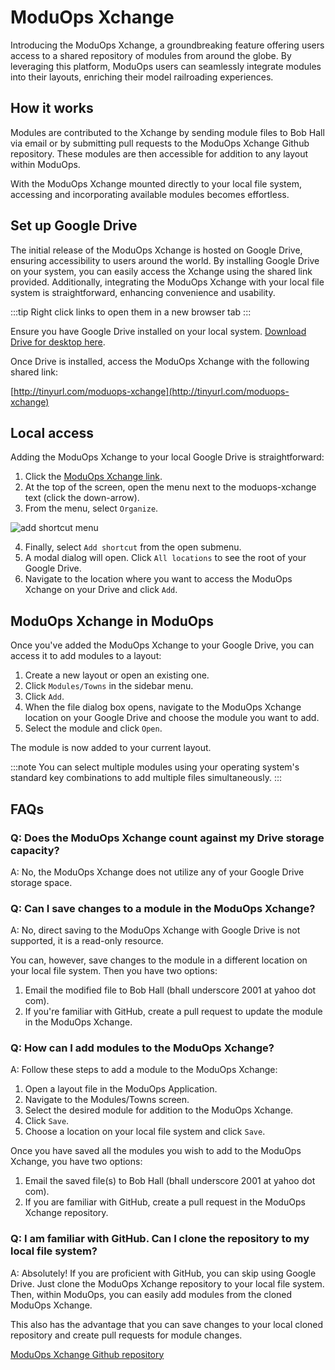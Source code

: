 # ModuOps Xchange

Introducing the ModuOps Xchange, a groundbreaking feature offering users access to a shared repository of modules from around the globe. By leveraging this platform, ModuOps users can seamlessly integrate modules into their layouts, enriching their model railroading experiences.

## How it works

Modules are contributed to the Xchange by sending module files to Bob Hall via email or by submitting pull requests to the ModuOps Xchange Github repository. These modules are then accessible for addition to any layout within ModuOps.

With the ModuOps Xchange mounted directly to your local file system, accessing and incorporating available modules becomes effortless.

## Set up Google Drive

The initial release of the ModuOps Xchange is hosted on Google Drive, ensuring accessibility to users around the world. By installing Google Drive on your system, you can easily access the Xchange using the shared link provided. Additionally, integrating the ModuOps Xchange with your local file system is straightforward, enhancing convenience and usability.

:::tip
Right click links to open them in a new browser tab
:::

Ensure you have Google Drive installed on your local system. [Download Drive for desktop here](https://www.google.com/drive/download/).

Once Drive is installed, access the ModuOps Xchange with the following shared link:

[http://tinyurl.com/moduops-xchange](http://tinyurl.com/moduops-xchange)

## Local access

Adding the ModuOps Xchange to your local Google Drive is straightforward:

1. Click the [ModuOps Xchange link](http://tinyurl.com/moduops-xchange).
2. At the top of the screen, open the menu next to the moduops-xchange text (click the down-arrow).
3. From the menu, select `Organize`.

![add shortcut menu](/img/add-shortcut.png)

4. Finally, select `Add shortcut` from the open submenu.
5. A modal dialog will open. Click `All locations` to see the root of your Google Drive.
6. Navigate to the location where you want to access the ModuOps Xchange on your Drive and click `Add`.

## ModuOps Xchange in ModuOps

Once you've added the ModuOps Xchange to your Google Drive, you can access it to add modules to a layout:

1. Create a new layout or open an existing one.
2. Click `Modules/Towns` in the sidebar menu.
3. Click `Add`.
4. When the file dialog box opens, navigate to the ModuOps Xchange location on your Google Drive and choose the module you want to add.
5. Select the module and click `Open`.

The module is now added to your current layout.

:::note
You can select multiple modules using your operating system's standard key combinations to add multiple files simultaneously.
:::

## FAQs

### Q: Does the ModuOps Xchange count against my Drive storage capacity?

A: No, the ModuOps Xchange does not utilize any of your Google Drive storage space.

### Q: Can I save changes to a module in the ModuOps Xchange?

A: No, direct saving to the ModuOps Xchange with Google Drive is not supported, it is a read-only resource.

You can, however, save changes to the module in a different location on your local file system. Then you have two options:

1. Email the modified file to Bob Hall (bhall underscore 2001 at yahoo dot com).
2. If you're familiar with GitHub, create a pull request to update the module in the ModuOps Xchange.

### Q: How can I add modules to the ModuOps Xchange?

A: Follow these steps to add a module to the ModuOps Xchange:

1. Open a layout file in the ModuOps Application.
2. Navigate to the Modules/Towns screen.
3. Select the desired module for addition to the ModuOps Xchange.
4. Click `Save`.
5. Choose a location on your local file system and click `Save`.

Once you have saved all the modules you wish to add to the ModuOps Xchange, you have two options:

1. Email the saved file(s) to Bob Hall (bhall underscore 2001 at yahoo dot com).
2. If you are familiar with GitHub, create a pull request in the ModuOps Xchange repository.

### Q: I am familiar with GitHub. Can I clone the repository to my local file system?

A: Absolutely! If you are proficient with GitHub, you can skip using Google Drive. Just clone the ModuOps Xchange repository to your local file system. Then, within ModuOps, you can easily add modules from the cloned ModuOps Xchange.

This also has the advantage that you can save changes to your local cloned repository and create pull requests for module changes.

[ModuOps Xchange Github repository](https://github.com/bhall2001/moduops-xchange)
